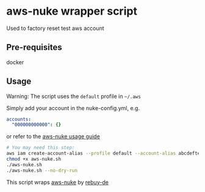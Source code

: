 # aws-nuke wrapper script
Used to factory reset test aws account

## Pre-requisites
docker

## Usage
Warning: The script uses the `default` profile in `~/.aws`

Simply add your account in the nuke-config.yml, e.g.
```yaml
accounts:
  "000000000000": {}
```
or refer to the  [aws-nuke usage guide](https://github.com/rebuy-de/aws-nuke#usage)

```bash
# You may need this step:
aws iam create-account-alias --profile default --account-alias abcdeftesting123-account
chmod +x aws-nuke.sh
./aws-nuke.sh
./aws-nuke.sh --no-dry-run
```

This script wraps [aws-nuke](https://github.com/rebuy-de/aws-nuke) by [rebuy-de](https://github.com/rebuy-de)
